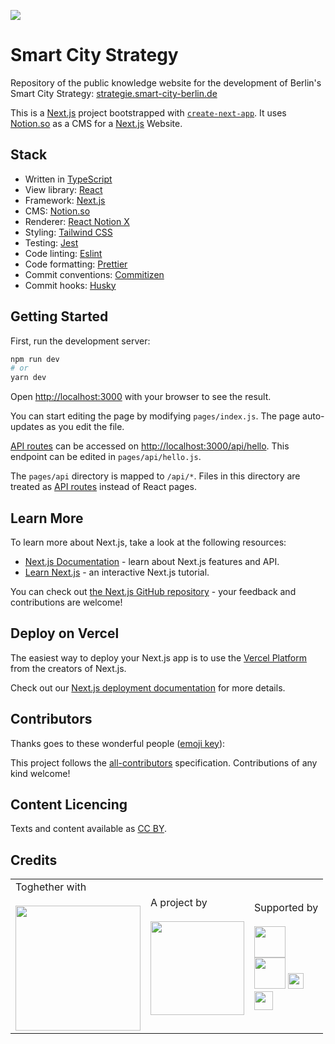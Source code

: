 ![](https://img.shields.io/badge/Build%20with%20%E2%9D%A4%EF%B8%8F-at%20Technologiesitftung%20Berlin-blue)

# Smart City Strategy
Repository of the public knowledge website for the development of Berlin's Smart City Strategy: [strategie.smart-city-berlin.de](https://strategie.smart-city-berlin.de)

This is a [Next.js](https://nextjs.org/) project bootstrapped with [`create-next-app`](https://github.com/vercel/next.js/tree/canary/packages/create-next-app). It uses [Notion.so](https://www.notion.so/) as a CMS for a [Next.js](https://nextjs.org/) Website.

## Stack
- Written in [TypeScript](https://www.typescriptlang.org/)
- View library: [React](https://reactjs.org/)
- Framework: [Next.js](https://nextjs.org/)
- CMS: [Notion.so](https://www.notion.so/)
- Renderer: [React Notion X](https://github.com/NotionX/react-notion-x)
- Styling: [Tailwind CSS](https://tailwindcss.com/)
- Testing: [Jest](https://jestjs.io/)
- Code linting: [Eslint](https://eslint.org/)
- Code formatting: [Prettier](https://github.com/prettier/prettier)
- Commit conventions: [Commitizen](http://commitizen.github.io/cz-cli/)
- Commit hooks: [Husky](https://typicode.github.io/husky/#/)

## Getting Started

First, run the development server:

```bash
npm run dev
# or
yarn dev
```

Open [http://localhost:3000](http://localhost:3000) with your browser to see the result.

You can start editing the page by modifying `pages/index.js`. The page auto-updates as you edit the file.

[API routes](https://nextjs.org/docs/api-routes/introduction) can be accessed on [http://localhost:3000/api/hello](http://localhost:3000/api/hello). This endpoint can be edited in `pages/api/hello.js`.

The `pages/api` directory is mapped to `/api/*`. Files in this directory are treated as [API routes](https://nextjs.org/docs/api-routes/introduction) instead of React pages.

## Learn More

To learn more about Next.js, take a look at the following resources:

- [Next.js Documentation](https://nextjs.org/docs) - learn about Next.js features and API.
- [Learn Next.js](https://nextjs.org/learn) - an interactive Next.js tutorial.

You can check out [the Next.js GitHub repository](https://github.com/vercel/next.js/) - your feedback and contributions are welcome!

## Deploy on Vercel

The easiest way to deploy your Next.js app is to use the [Vercel Platform](https://vercel.com/new?utm_medium=default-template&filter=next.js&utm_source=create-next-app&utm_campaign=create-next-app-readme) from the creators of Next.js.

Check out our [Next.js deployment documentation](https://nextjs.org/docs/deployment) for more details.

## Contributors

Thanks goes to these wonderful people ([emoji key](https://allcontributors.org/docs/en/emoji-key)):

<!-- ALL-CONTRIBUTORS-LIST:START - Do not remove or modify this section -->
<!-- ALL-CONTRIBUTORS-LIST:END -->

This project follows the [all-contributors](https://github.com/all-contributors/all-contributors) specification. Contributions of any kind welcome!


## Content Licencing

Texts and content available as [CC BY](https://creativecommons.org/licenses/by/4.0/de/).

## Credits

<table>
  <tr>
    <td>
      Toghether with <a src="https://citylab-berlin.org/de/start/">
        <br />
        <br />
        <img width="200" src="https://citylab-berlin.org/wp-content/uploads/2021/05/citylab-logo.svg" />
      </a>
    </td>
    <td>
      A project by <a src="https://www.technologiestiftung-berlin.de/">
        <br />
        <br />
        <img width="150" src="https://citylab-berlin.org/wp-content/uploads/2021/05/tsb.svg" />
      </a>
    </td>
    <td>
      Supported by <a src="https://www.berlin.de/">
        <br />
        <br />
        <img height="50" src="https://strategie.smart-city-berlin.de/_next/image?url=%2Fpartner-logos%2FLogo-BMI.png&w=256&q=75" />
        <br />
        <img height="50" src="https://strategie.smart-city-berlin.de/_next/image?url=%2Fpartner-logos%2FLogo-KfW.png&w=256&q=75" />
        <img height="25" src="https://strategie.smart-city-berlin.de/_next/image?url=%2Fpartner-logos%2Feu-logo.png&w=256&q=75" />
        <br />
        <img height="30" src="https://berlinopensource.de/assets/images/senweb-logo.svg" />
      </a>
    </td>
  </tr>
</table>

